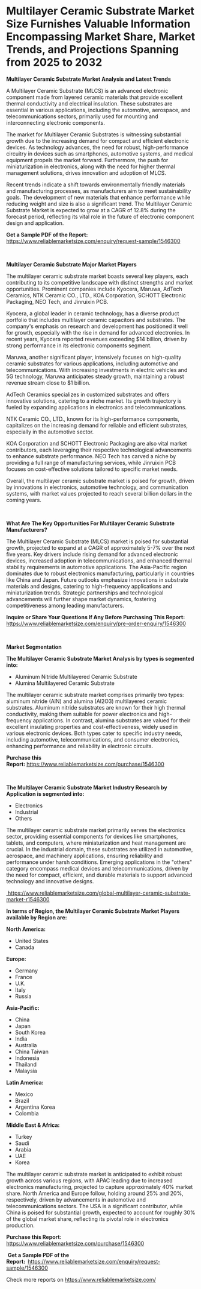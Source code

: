 <p><h1>Multilayer Ceramic Substrate Market Size Furnishes Valuable Information Encompassing Market Share, Market Trends, and Projections Spanning from 2025 to 2032</h1></p><p><strong>Multilayer Ceramic Substrate Market Analysis and Latest Trends</strong></p>
<p><p>A Multilayer Ceramic Substrate (MLCS) is an advanced electronic component made from layered ceramic materials that provide excellent thermal conductivity and electrical insulation. These substrates are essential in various applications, including the automotive, aerospace, and telecommunications sectors, primarily used for mounting and interconnecting electronic components. </p><p>The market for Multilayer Ceramic Substrates is witnessing substantial growth due to the increasing demand for compact and efficient electronic devices. As technology advances, the need for robust, high-performance circuitry in devices such as smartphones, automotive systems, and medical equipment propels the market forward. Furthermore, the push for miniaturization in electronics, along with the need for higher thermal management solutions, drives innovation and adoption of MLCS.</p><p>Recent trends indicate a shift towards environmentally friendly materials and manufacturing processes, as manufacturers aim to meet sustainability goals. The development of new materials that enhance performance while reducing weight and size is also a significant trend. The Multilayer Ceramic Substrate Market is expected to grow at a CAGR of 12.8% during the forecast period, reflecting its vital role in the future of electronic component design and application.</p></p>
<p><strong>Get a Sample PDF of the Report:&nbsp;</strong> <a href="https://www.reliablemarketsize.com/enquiry/request-sample/1546300?utm_campaign=2625&utm_medium=2&utm_source=Github&utm_content=ia&utm_term=06042025&utm_id=multilayer-ceramic-substrate">https://www.reliablemarketsize.com/enquiry/request-sample/1546300</a></p>
<p>&nbsp;</p>
<p><strong>Multilayer Ceramic Substrate Major Market Players</strong></p>
<p><p>The multilayer ceramic substrate market boasts several key players, each contributing to its competitive landscape with distinct strengths and market opportunities. Prominent companies include Kyocera, Maruwa, AdTech Ceramics, NTK Ceramic CO., LTD., KOA Corporation, SCHOTT Electronic Packaging, NEO Tech, and Jinruixin PCB.</p><p>Kyocera, a global leader in ceramic technology, has a diverse product portfolio that includes multilayer ceramic capacitors and substrates. The company's emphasis on research and development has positioned it well for growth, especially with the rise in demand for advanced electronics. In recent years, Kyocera reported revenues exceeding $14 billion, driven by strong performance in its electronic components segment.</p><p>Maruwa, another significant player, intensively focuses on high-quality ceramic substrates for various applications, including automotive and telecommunications. With increasing investments in electric vehicles and 5G technology, Maruwa anticipates steady growth, maintaining a robust revenue stream close to $1 billion.</p><p>AdTech Ceramics specializes in customized substrates and offers innovative solutions, catering to a niche market. Its growth trajectory is fueled by expanding applications in electronics and telecommunications.</p><p>NTK Ceramic CO., LTD., known for its high-performance components, capitalizes on the increasing demand for reliable and efficient substrates, especially in the automotive sector.</p><p>KOA Corporation and SCHOTT Electronic Packaging are also vital market contributors, each leveraging their respective technological advancements to enhance substrate performance. NEO Tech has carved a niche by providing a full range of manufacturing services, while Jinruixin PCB focuses on cost-effective solutions tailored to specific market needs.</p><p>Overall, the multilayer ceramic substrate market is poised for growth, driven by innovations in electronics, automotive technology, and communication systems, with market values projected to reach several billion dollars in the coming years.</p></p>
<p>&nbsp;</p>
<p><strong>What Are The Key Opportunities For Multilayer Ceramic Substrate Manufacturers?</strong></p>
<p><p>The Multilayer Ceramic Substrate (MLCS) market is poised for substantial growth, projected to expand at a CAGR of approximately 5-7% over the next five years. Key drivers include rising demand for advanced electronic devices, increased adoption in telecommunications, and enhanced thermal stability requirements in automotive applications. The Asia-Pacific region dominates due to robust electronics manufacturing, particularly in countries like China and Japan. Future outlooks emphasize innovations in substrate materials and designs, catering to high-frequency applications and miniaturization trends. Strategic partnerships and technological advancements will further shape market dynamics, fostering competitiveness among leading manufacturers.</p></p>
<p><strong>Inquire or Share Your Questions If Any Before Purchasing This Report:</strong> <a href="https://www.reliablemarketsize.com/enquiry/pre-order-enquiry/1546300?utm_campaign=2625&utm_medium=2&utm_source=Github&utm_content=ia&utm_term=06042025&utm_id=multilayer-ceramic-substrate">https://www.reliablemarketsize.com/enquiry/pre-order-enquiry/1546300</a></p>
<p>&nbsp;</p>
<p><strong>Market Segmentation</strong></p>
<p><strong>The Multilayer Ceramic Substrate Market Analysis by types is segmented into:</strong></p>
<p><ul><li>Aluminum Nitride Multilayered Ceramic Substrate</li><li>Alumina Multilayered Ceramic Substrate</li></ul></p>
<p><p>The multilayer ceramic substrate market comprises primarily two types: aluminum nitride (AlN) and alumina (Al2O3) multilayered ceramic substrates. Aluminum nitride substrates are known for their high thermal conductivity, making them suitable for power electronics and high-frequency applications. In contrast, alumina substrates are valued for their excellent insulating properties and cost-effectiveness, widely used in various electronic devices. Both types cater to specific industry needs, including automotive, telecommunications, and consumer electronics, enhancing performance and reliability in electronic circuits.</p></p>
<p><strong>Purchase this Report:&nbsp;</strong><a href="https://www.reliablemarketsize.com/purchase/1546300?utm_campaign=2625&utm_medium=2&utm_source=Github&utm_content=ia&utm_term=06042025&utm_id=multilayer-ceramic-substrate">https://www.reliablemarketsize.com/purchase/1546300</a></p>
<p>&nbsp;</p>
<p><strong>The Multilayer Ceramic Substrate Market Industry Research by Application is segmented into:</strong></p>
<p><ul><li>Electronics</li><li>Industrial</li><li>Others</li></ul></p>
<p><p>The multilayer ceramic substrate market primarily serves the electronics sector, providing essential components for devices like smartphones, tablets, and computers, where miniaturization and heat management are crucial. In the industrial domain, these substrates are utilized in automotive, aerospace, and machinery applications, ensuring reliability and performance under harsh conditions. Emerging applications in the "others" category encompass medical devices and telecommunications, driven by the need for compact, efficient, and durable materials to support advanced technology and innovative designs.</p></p>
<p><a href="https://www.reliablemarketsize.com/global-multilayer-ceramic-substrate-market-r1546300?utm_campaign=2625&utm_medium=2&utm_source=Github&utm_content=ia&utm_term=06042025&utm_id=multilayer-ceramic-substrate">&nbsp;https://www.reliablemarketsize.com/global-multilayer-ceramic-substrate-market-r1546300</a></p>
<p><strong>In terms of Region, the Multilayer Ceramic Substrate Market Players available by Region are:</strong></p>
<p>
    <p> <strong> North America: </strong>
        <ul>
            <li>United States</li>
            <li>Canada</li>
        </ul>
        </p> 
    <p> <strong> Europe: </strong>
        <ul>
            <li>Germany</li>
            <li>France</li>
            <li>U.K.</li>
            <li>Italy</li>
            <li>Russia</li>
        </ul>
        </p> 
    <p> <strong> Asia-Pacific: </strong>
        <ul>
            <li>China</li>
            <li>Japan</li>
            <li>South Korea</li>
            <li>India</li>
            <li>Australia</li>
            <li>China Taiwan</li>
            <li>Indonesia</li>
            <li>Thailand</li>
            <li>Malaysia</li>
        </ul>
        </p> 
    <p> <strong> Latin America: </strong>
        <ul>
            <li>Mexico</li>
            <li>Brazil</li>
            <li>Argentina Korea</li>
            <li>Colombia</li>
        </ul>
        </p> 
    <p> <strong> Middle East & Africa: </strong>
        <ul>
            <li>Turkey</li>
            <li>Saudi</li>
            <li>Arabia</li>
            <li>UAE</li>
            <li>Korea</li>
        </ul>
    </p>
    </p>
<p><p>The multilayer ceramic substrate market is anticipated to exhibit robust growth across various regions, with APAC leading due to increased electronics manufacturing, projected to capture approximately 40% market share. North America and Europe follow, holding around 25% and 20%, respectively, driven by advancements in automotive and telecommunications sectors. The USA is a significant contributor, while China is poised for substantial growth, expected to account for roughly 30% of the global market share, reflecting its pivotal role in electronics production.</p></p>
<p><strong>Purchase this Report: </strong><a href="https://www.reliablemarketsize.com/purchase/1546300?utm_campaign=2625&utm_medium=2&utm_source=Github&utm_content=ia&utm_term=06042025&utm_id=multilayer-ceramic-substrate">https://www.reliablemarketsize.com/purchase/1546300</a></p>
<p>&nbsp;<strong>Get a Sample PDF of the Report:&nbsp;&nbsp;</strong><a href="https://www.reliablemarketsize.com/enquiry/request-sample/1546300?utm_campaign=2625&utm_medium=2&utm_source=Github&utm_content=ia&utm_term=06042025&utm_id=multilayer-ceramic-substrate">https://www.reliablemarketsize.com/enquiry/request-sample/1546300</a></p>
<p><strong></strong></p>
<p>Check more reports on <a href="https://www.reliablemarketsize.com/?utm_campaign=2625&utm_medium=2&utm_source=Github&utm_content=ia&utm_term=06042025&utm_id=multilayer-ceramic-substrate">https://www.reliablemarketsize.com/</a></p>